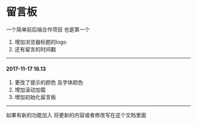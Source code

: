 # 留言板
一个简单前后端合作项目 也是第一个
1. 增加浏览器标题的logo
2. 还有留言的时间戳
----
#### 2017-11-17  16.13
1. 更改了提示的颜色 及字体颜色
2. 增加滚动加载
3. 增加初始化留言板

----
如果有新的功能加入 将更新的内容或者修改写在这个文档里面